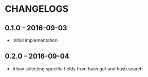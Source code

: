 # CHANGELOGS

## 0.1.0 - 2016-09-03
- Initial implementation

## 0.2.0 - 2016-09-04
- Allow selecting specific fields from hash.get and hash.search